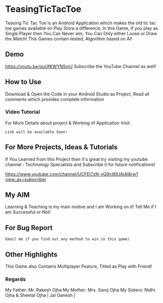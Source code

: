 # TeasingTicTacToe
Teasing Tic Tac Toe is an Android Application which makes the old tic tac toe games available on Play Store
a difference,
In this Game, If you play as Single Player then
You Can Never win, You Can Only either Loose or Draw the Match!
This Games contain tested, Algorithm based on AI!

## Demo 
https://youtu.be/ouUfKWYN5mU
Subscribe the YouTube Channel as well!

## How to Use
Download & Open the Code in your Android Studio as Project,
Read all comments which provides complete information

### Video Tutorial
For More Details about project & Working of Application Visit:
```
Link will be available Soon!
```
## For More Projects, Ideas & Tutorials
If You Learned from this Project then it's great
try visiting my youtube channel : Technology Specialists and Subscribe it for future notifications!

https://www.youtube.com/channel/UCFEI7zN-vQ9ct8IUAj4l8rw?view_as=subscriber

## My AIM
Learning & Teaching is my main motive and I am Working on it!
Tell Me if I am Successful or Not!
## For Bug Report
```
Email me if you find out any method to win in this game!
```
## Other Highlights
This Game also Contains Multiplayer Feature, Titled as Play with Friend!

### Regards
My Father: Mr. Rakesh Ojha
My Mother: Mrs. Saroj Ojha
My Sisters: Nidhi Ojha & Sheetal Ojha
| Jai Ganesh |

